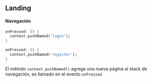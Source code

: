 Landing
------
#### Navegación
```dart
onPressed: () {
  context.pushNamed('login');
}
```
```dart
onPressed: () {
  context.pushNamed('register');
}
```
El método `context.pushNamed()` agrega una nueva página al stack de navegación, es llamado en el evento `onPressed`
